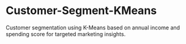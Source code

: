 # Customer-Segment-KMeans
Customer segmentation using K-Means based on annual income and spending score for targeted marketing insights.
